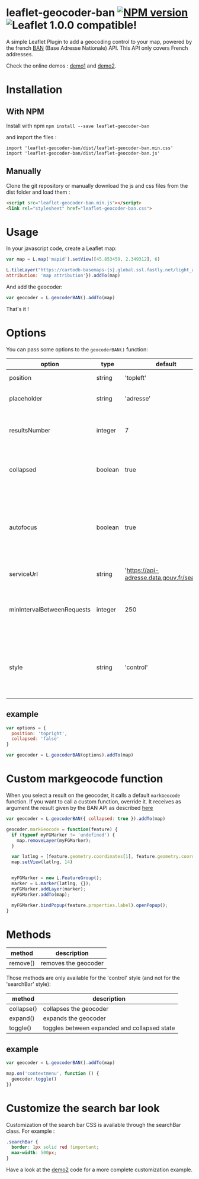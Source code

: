 # leaflet-geocoder-ban [![NPM version](https://img.shields.io/npm/v/leaflet-geocoder-ban.svg)](https://www.npmjs.com/package/leaflet-geocoder-ban) ![Leaflet 1.0.0 compatible!](https://img.shields.io/badge/Leaflet%201.0.0-%E2%9C%93-1EB300.svg?style=flat)
A simple Leaflet Plugin to add a geocoding control to your map, powered by the french [BAN](https://adresse.data.gouv.fr/) (Base Adresse Nationale) API. This API only covers French addresses.

Check the online demos : [demo1](https://entrepreneur-interet-general.github.io/leaflet-geocoder-ban/demo/demo_control.html) and [demo2](https://entrepreneur-interet-general.github.io/leaflet-geocoder-ban/demo/demo_search_bar.html).

# Installation

## With NPM
Install with npm `npm install --save leaflet-geocoder-ban`

and import the files :
```
import 'leaflet-geocoder-ban/dist/leaflet-geocoder-ban.min.css'
import 'leaflet-geocoder-ban/dist/leaflet-geocoder-ban.js'
```

## Manually

Clone the git repository or manually download the js and css files from the dist folder and load them :
```html
<script src="leaflet-geocoder-ban.min.js"></script>
<link rel="stylesheet" href="leaflet-geocoder-ban.css">
```

# Usage
In your javascript code, create a Leaflet map:
```javascript
var map = L.map('mapid').setView([45.853459, 2.349312], 6)

L.tileLayer("https://cartodb-basemaps-{s}.global.ssl.fastly.net/light_all/{z}/{x}/{y}.png", {
attribution: 'map attribution'}).addTo(map)
```

And add the geocoder:
```javascript
var geocoder = L.geocoderBAN().addTo(map)
```

That's it !

# Options
You can pass some options to the `geocoderBAN()` function:

| option                     | type        | default      | description
|----------------------------|-------------|--------------|-----------------|
| position                   | string      | 'topleft'    | Control [position](http://leafletjs.com/reference.html#control) |
| placeholder                | string      | 'adresse'    | Placeholder of the text input |
| resultsNumber              | integer     |  7           | Default number of address results suggested |
| collapsed                  | boolean     | true         | Initial state of the control, collapsed or expanded |
| autofocus                  | boolean     | true         | If the initial state of the control is expanded, choose wether the input is autofocused on page load|
| serviceUrl                 | string      | 'https://api-adresse.data.gouv.fr/search/' | API of the url
| minIntervalBetweenRequests |integer      | 250          | delay in milliseconds between two API calls made by the geocoder |
| style                      | string      | 'control'    | style of the geocoder, either 'control' or 'searchBar'. See the two demos page. |

## example

```javascript
var options = {
  position: 'topright',
  collapsed: 'false'
}

var geocoder = L.geocoderBAN(options).addTo(map)
```

# Custom markgeocode function 
When you select a result on the geocoder, it calls a default `markGeocode` function. If you want to call a custom function, override it. It receives as argument the result given by the BAN API as described [here](https://adresse.data.gouv.fr/api-doc/adresse)

```javascript
var geocoder = L.geocoderBAN({ collapsed: true }).addTo(map)

geocoder.markGeocode = function(feature) {
  if (typeof myFGMarker != 'undefined') {
    map.removeLayer(myFGMarker);
  }

  var latlng = [feature.geometry.coordinates[1], feature.geometry.coordinates[0]]
  map.setView(latlng, 14)


  myFGMarker = new L.FeatureGroup();
  marker = L.marker(latlng, {});
  myFGMarker.addLayer(marker);
  myFGMarker.addTo(map);

  myFGMarker.bindPopup(feature.properties.label).openPopup();
}
```

# Methods

| method           |    description              |
|------------------|-----------------------------|
| remove()         | removes the geocoder       |

Those methods are only available for the 'control' style (and not for the 'searchBar' style):

| method           |    description              |
|------------------|-----------------------------|
| collapse()       | collapses the geocoder      |
| expand()         | expands the geocoder        |
| toggle()         | toggles between expanded and collapsed state |

## example

```javascript
var geocoder = L.geocoderBAN().addTo(map)

map.on('contextmenu', function () {
  geocoder.toggle()
})
```

# Customize the search bar look
Customization of the search bar CSS is available through the searchBar class. For example :

```css
.searchBar {
  border: 1px solid red !important;
  max-width: 500px;
}
```

Have a look at the [demo2](https://entrepreneur-interet-general.github.io/leaflet-geocoder-ban/demo/demo_search_bar.html) code for a more complete customization example.
